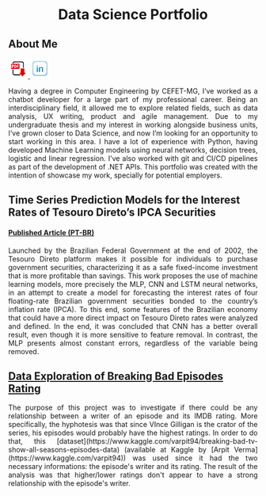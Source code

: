 <h1 align="center"> Data Science Portfolio </h1>

## About Me
<a href="https://github.com/juniorsergio/portfolio/raw/master/files/SergioJunior_CV_English.pdf">
  <img src="https://raw.githubusercontent.com/juniorsergio/Portfolio/master/images/pdf.jpg" alt="Curriculum" height="40" width="40" />
</a> <a href="https://www.linkedin.com/in/juniorsergio/">
  <img src="https://raw.githubusercontent.com/juniorsergio/Portfolio/master/images/linkedin.png" alt="LinkedIn" height="40" width="40" />
</a> 

<p align=justify> Having a degree in Computer Engineering by CEFET-MG, I’ve worked as a chatbot developer for a large part of my professional career. Being an interdisciplinary field, it allowed me to explore related fields, such as data analysis, UX writing, product and agile management. Due to my undergraduate thesis and my interest in working alongside business units, I’ve grown closer to Data Science, and now I’m looking for an opportunity to start working in this area. I have a lot of experience with Python, having developed Machine Learning models using neural networks, decision trees, logistic and linear regression. I’ve also worked with git and CI/CD pipelines as part of the development of .NET APIs. This portfolio was created with the intention of showcase my work, specially for potential employers. </p>

## Time Series Prediction Models for the Interest Rates of Tesouro Direto’s IPCA Securities
#### [Published Article (PT-BR)](http://dx.doi.org/10.21528/CBIC2021-11)

<p align=justify> Launched by the Brazilian Federal Government at the end of 2002, the Tesouro Direto platform makes it possible for individuals to purchase government securities, characterizing it as a safe fixed-income investment that is more profitable than savings. This work proposes the use of machine learning models, more precisely the MLP, CNN and LSTM neural networks, in an attempt to create a model for forecasting the interest rates of four floating-rate Brazilian government securities bonded to the country’s inflation rate (IPCA). To this end, some features of the Brazilian economy that could have a more direct impact on Tesouro Direto rates were analyzed and defined. In the end, it was concluded that CNN has a better overall result, even though it is more sensitive to feature removal. In contrast, the MLP presents almost constant errors, regardless of the variable being removed. </p>

## [Data Exploration of Breaking Bad Episodes Rating](https://github.com/juniorsergio/DataExploration/blob/master/Breaking%20Bad%20-%20Rating%20analysis/breaking-bad-imdb-rating-analysis-by-writer.ipynb)

<p align=justify> The purpose of this project was to investigate if there could be any relationship between a writer of an episode and its IMDB rating. More specifically, the hyphotesis was that since VInce Gilligan is the crator of the series, his episodes would probably have the highest ratings. In order to do that, this [dataset](https://www.kaggle.com/varpit94/breaking-bad-tv-show-all-seasons-episodes-data) (available at Kaggle by [Arpit Verma](https://www.kaggle.com/varpit94)) was used since it had the two necessary informations: the episode's writer and its rating. The result of the analysis was that higher/lower ratings don't appear to have a strong relationship with the episode's writer. </p>
